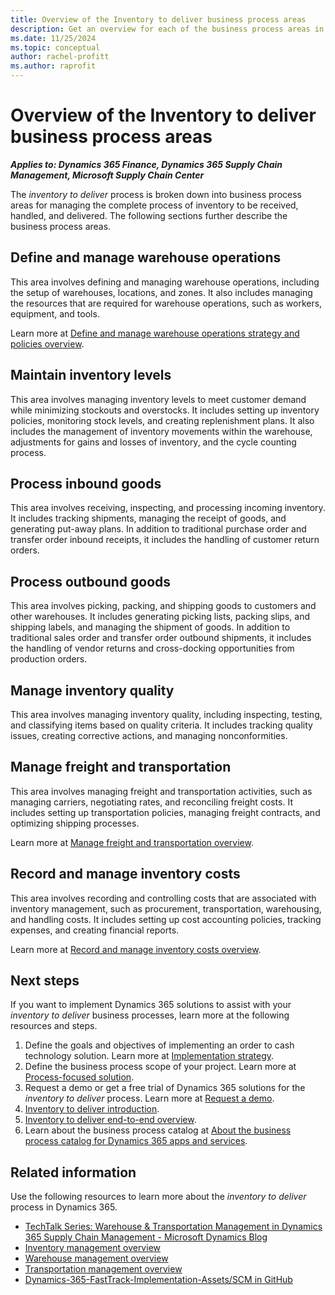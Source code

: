 ```yaml
---
title: Overview of the Inventory to deliver business process areas
description: Get an overview for each of the business process areas in the Inventory to deliver end-to-end business process for managing, handling, and delivering inventory in Dynamics 365 solutions.
ms.date: 11/25/2024
ms.topic: conceptual
author: rachel-profitt
ms.author: raprofit
---
```


# Overview of the Inventory to deliver business process areas

***Applies to: Dynamics 365 Finance, Dynamics 365 Supply Chain Management, Microsoft Supply Chain Center***

The *inventory to deliver* process is broken down into business process areas for managing the complete process of inventory to be received, handled, and delivered. The following sections further describe the business process areas.

## Define and manage warehouse operations

This area involves defining and managing warehouse operations, including the setup of warehouses, locations, and zones. It also includes managing the resources that are required for warehouse operations, such as workers, equipment, and tools.

Learn more at [Define and manage warehouse operations strategy and policies overview](inventory-to-deliver-define-manage-warehouse-operations-overview.md).

## Maintain inventory levels

This area involves managing inventory levels to meet customer demand while minimizing stockouts and overstocks. It includes setting up inventory policies, monitoring stock levels, and creating replenishment plans. It also includes the management of inventory movements within the warehouse, adjustments for gains and losses of inventory, and the cycle counting process.<!--Learn more at \[Maintain inventory levels link\]TODO:Add link-->

## Process inbound goods

This area involves receiving, inspecting, and processing incoming inventory. It includes tracking shipments, managing the receipt of goods, and generating put-away plans. In addition to traditional purchase order and transfer order inbound receipts, it includes the handling of customer return orders.<!--Learn more at \[Process inbound goods link\]TODO:Add link-->

## Process outbound goods

This area involves picking, packing, and shipping goods to customers and other warehouses. It includes generating picking lists, packing slips, and shipping labels, and managing the shipment of goods. In addition to traditional sales order and transfer order outbound shipments, it includes the handling of vendor returns and cross-docking opportunities from production orders.<!--Learn more at \[Process outbound goods link\]TODO:Add link-->

## Manage inventory quality

This area involves managing inventory quality, including inspecting, testing, and classifying items based on quality criteria. It includes tracking quality issues, creating corrective actions, and managing nonconformities.<!--Learn more at \[Manage inventory quality link\]TODO:Add link-->

## Manage freight and transportation

This area involves managing freight and transportation activities, such as managing carriers, negotiating rates, and reconciling freight costs. It includes setting up transportation policies, managing freight contracts, and optimizing shipping processes.

Learn more at [Manage freight and transportation overview](inventory-to-deliver-manage-freight-transportation.md).

## Record and manage inventory costs

This area involves recording and controlling costs that are associated with inventory management, such as procurement, transportation, warehousing, and handling costs. It includes setting up cost accounting policies, tracking expenses, and creating financial reports.

Learn more at [Record and manage inventory costs overview](inventory-to-deliver-record-manage-inventory-costs.md).

## Next steps

If you want to implement Dynamics 365 solutions to assist with your *inventory to deliver* business processes, learn more at the following resources and steps.

1. Define the goals and objectives of implementing an order to cash technology solution. Learn more at [Implementation strategy](../implementation-guide/implementation-strategy.md).
2. Define the business process scope of your project. Learn more at [Process-focused solution](../implementation-guide/process-focused-solution.md).
3. Request a demo or get a free trial of Dynamics 365 solutions for the *inventory to deliver* process. Learn more at [Request a demo](https://dynamics.microsoft.com/dynamics-365-free-trial/).
4. [Inventory to deliver introduction](inventory-to-deliver-introduction.md).
5. [Inventory to deliver end-to-end overview](inventory-to-deliver-overview.md).
6. Learn about the business process catalog at [About the business process catalog for Dynamics 365 apps and services](about.md).

## Related information

Use the following resources to learn more about the *inventory to deliver* process in Dynamics 365.

- [TechTalk Series: Warehouse & Transportation Management in Dynamics 365 Supply Chain Management - Microsoft Dynamics Blog](https://community.dynamics.com/blogs/post/?postid=4b4d8aa8-2922-4fe8-b93f-a404cb59e5d4)
- [Inventory management overview](/dynamics365/supply-chain/inventory/inventory-home-page)
- [Warehouse management overview](/dynamics365/supply-chain/warehousing/warehouse-management-overview)
- [Transportation management overview](/dynamics365/supply-chain/transportation/transportation-management-overview)
- [Dynamics-365-FastTrack-Implementation-Assets/SCM in GitHub](https://github.com/microsoft/Dynamics-365-FastTrack-Implementation-Assets/tree/master/SCM)

<!--## Tags
*Stakeholders:* Functional consultant, Business analyst, Accounts payable lead, Accounts receivable lead, Finance lead, Sales lead, Purchasing lead, Production lead, Supply chain lead, Warehouse lead, Transportation lead

*Products:* Dynamics 365 Finance, Dynamics 365 Supply Chain Management, Microsoft Supply Chain Center
